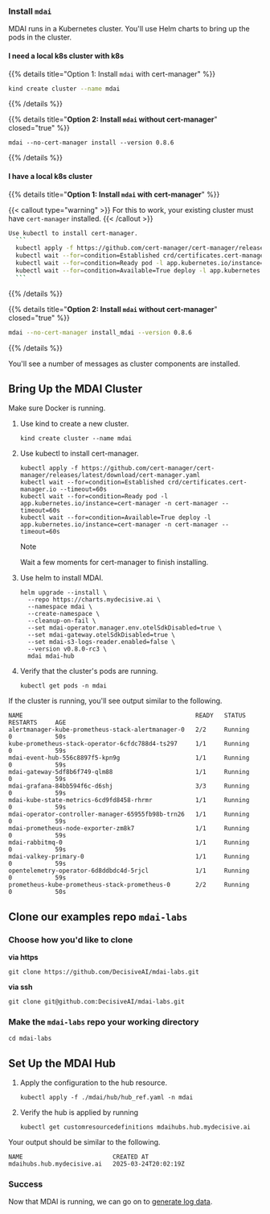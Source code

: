 ### Install `mdai`

MDAI runs in a Kubernetes cluster. You'll use Helm charts to bring up the pods in the cluster.


#### I need a local k8s cluster with k8s

{{% details title="Option 1: Install `mdai` with cert-manager" %}}

```bash
kind create cluster --name mdai
```

{{% /details %}}


{{% details title="**Option 2: Install `mdai` without cert-manager**" closed="true" %}}

    mdai --no-cert-manager install --version 0.8.6

{{% /details %}}


#### I have a local k8s cluster


{{% details title="**Option 1: Install `mdai` with cert-manager**" %}}

  {{< callout type="warning" >}}
    For this to work, your existing cluster must have `cert-manager` installed.
  {{< /callout >}}

  ```bash
  Use kubectl to install cert-manager.
    ```
    kubectl apply -f https://github.com/cert-manager/cert-manager/releases/latest/download/cert-manager.yaml
    kubectl wait --for=condition=Established crd/certificates.cert-manager.io --timeout=60s
    kubectl wait --for=condition=Ready pod -l app.kubernetes.io/instance=cert-manager -n cert-manager --timeout=60s
    kubectl wait --for=condition=Available=True deploy -l app.kubernetes.io/instance=cert-manager -n cert-manager --timeout=60s
    ```
  ```

{{% /details %}}


{{% details title="**Option 2: Install `mdai` without cert-manager**" closed="true" %}}

  ```bash
  mdai --no-cert-manager install_mdai --version 0.8.6
  ```

{{% /details %}}


You'll see a number of messages as cluster components are installed.







## Bring Up the MDAI Cluster

Make sure Docker is running.

1. Use kind to create a new cluster.
    ```
    kind create cluster --name mdai
    ```

2. Use kubectl to install cert-manager.
    ```
    kubectl apply -f https://github.com/cert-manager/cert-manager/releases/latest/download/cert-manager.yaml
    kubectl wait --for=condition=Established crd/certificates.cert-manager.io --timeout=60s
    kubectl wait --for=condition=Ready pod -l app.kubernetes.io/instance=cert-manager -n cert-manager --timeout=60s
    kubectl wait --for=condition=Available=True deploy -l app.kubernetes.io/instance=cert-manager -n cert-manager --timeout=60s
    ```
   > [!NOTE]
   > Wait a few moments for cert-manager to finish installing.

3. Use helm to install MDAI.
    ```
    helm upgrade --install \
      --repo https://charts.mydecisive.ai \
      --namespace mdai \
      --create-namespace \
      --cleanup-on-fail \
      --set mdai-operator.manager.env.otelSdkDisabled=true \
      --set mdai-gateway.otelSdkDisabled=true \
      --set mdai-s3-logs-reader.enabled=false \
      --version v0.8.0-rc3 \
      mdai mdai-hub
    ```

4. Verify that the cluster's pods are running.
    ```
    kubectl get pods -n mdai
    ```

If the cluster is running, you'll see output similar to the following.

```
NAME                                                READY   STATUS    RESTARTS     AGE
alertmanager-kube-prometheus-stack-alertmanager-0   2/2     Running   0            50s
kube-prometheus-stack-operator-6cfdc788d4-ts297     1/1     Running   0            59s
mdai-event-hub-556c8897f5-kpn9g                     1/1     Running   0            59s
mdai-gateway-5df8b6f749-qlm88                       1/1     Running   0            59s
mdai-grafana-84bb594f6c-d6shj                       3/3     Running   0            59s
mdai-kube-state-metrics-6cd9fd8458-rhrmr            1/1     Running   0            59s
mdai-operator-controller-manager-65955fb98b-trn26   1/1     Running   0            59s
mdai-prometheus-node-exporter-zm8k7                 1/1     Running   0            59s
mdai-rabbitmq-0                                     1/1     Running   0            59s
mdai-valkey-primary-0                               1/1     Running   0            59s
opentelemetry-operator-6d8ddbdc4d-5rjcl             1/1     Running   0            59s
prometheus-kube-prometheus-stack-prometheus-0       2/2     Running   0            50s
```

## Clone our examples repo `mdai-labs`

### Choose how you'd like to clone

**via https**

```
git clone https://github.com/DecisiveAI/mdai-labs.git
```

**via ssh**

```
git clone git@github.com:DecisiveAI/mdai-labs.git
```

### Make the `mdai-labs` repo your working directory

```
cd mdai-labs
```

## Set Up the MDAI Hub

1. Apply the configuration to the hub resource.
   ```
   kubectl apply -f ./mdai/hub/hub_ref.yaml -n mdai
   ```

2. Verify the hub is applied by running

   ```
   kubectl get customresourcedefinitions mdaihubs.hub.mydecisive.ai
   ```

Your output should be similar to the following.
```
NAME                         CREATED AT
mdaihubs.hub.mydecisive.ai   2025-03-24T20:02:19Z
```


### Success

Now that MDAI is running, we can go on to [generate log data](pipelines.html).
